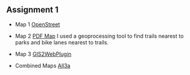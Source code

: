 ## Assignment 1

- Map 1 [OpenStreet](https://www.openstreetmap.org/?mlat=38.9353&mlon=-95.2154#map=16/38.9353/-95.2154&layers=N)

- Map 2 [PDF Map](Assignments/Assign3a_Eunice.pdf) I used a geoprocessing tool to find trails nearest to parks and bike lanes nearest to trails.

- Map 3 [GIS2WebPlugin](Assignments/CVAqgis2web/index.html)

- Combined Maps [All3a](Assignments/CombinedMaps.html)
